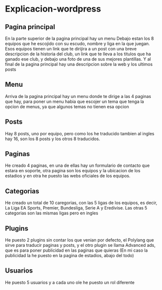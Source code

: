 # Explicacion-wordpress

## Pagina principal
En la parte superior de la pagina principal hay un menu
Debajo estan los 8 equipos que he escojido con su escudo, nombre y liga en la que juegan. Esos equipos tienen un link que te dirijira a un post con una breve descripcion de la historia del club, un link que te lleva a los titulos que ha ganado ese club, y debajo una foto de una de sus mejores plantillas.
Y al final de la pagina principal hay una descripcion sobre la web y los ultimos posts

## Menu
Arriva de la pagina principal hay un menu donde te dirige a las 4 paginas que hay, para poner un menu habia que escojer un tema que tenga la opcion de menus, ya que algunos temas no tienen esa opcion

## Posts
Hay 8 posts, uno por equipo, pero como los he traducido tambien al ingles hay 16, son los 8 posts y los otros 8 traducidos.

## Paginas
He creado 4 paginas, en una de ellas hay un formulario de contacto que estara en soporte, otra pagina son los equipos y la ubicacion de los estadios y en otra he puesto las webs oficiales de los equipos.

## Categorias
He creado un total de 10 caregorias, con las 5 ligas de los equipos, es decir, La Liga EA Sports, Premier, Bundesliga, Serie A y Eredivise. Las otras 5 categorias son las mismas ligas pero en ingles

## Plugins
He puesto 2 plugins sin contar los que venian por defecto, el Polylang que sirve para traducir paginas y posts, y el otro plugin se llama Advanced ads, que es para poner publicidad en las paginas que quieras (En mi caso la publicidad la he puesto en la pagina de estadios, abajo del todo)

## Usuarios
He puesto 5 usuarios y a cada uno ole he puesto un rol diferente

